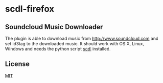 scdl-firefox
============

Soundcloud Music Downloader
---------------------------

The plugin is able to download music from http://www.soundcloud.com and set id3tag to the downloaded music. It should work with OS X, Linux, Windows and needs the python script [scdl](https://github.com/flyingrub/scdl) installed.

License
-------

[MIT](http://mit-license.org/)
